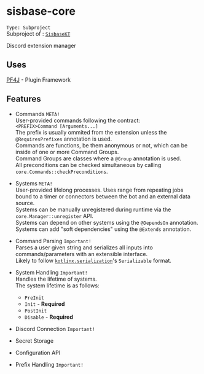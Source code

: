 # sisbase-core
`Type: Subproject`  
Subproject of : [`SisbaseKT`](../sisbasekt.md)

Discord extension manager

## Uses
[PF4J](https://github.com/pf4j/pf4j) - Plugin Framework   

## Features

- Commands `META!`  
  User-provided commands following the contract:  
  `<PREFIX>Command [Arguments...]`  
  The prefix is usually ommited from the extension unless the `@RequiresPrefixes` annotation is used.  
  Commands are functions, be them anonymous or not, which can be inside of one or more Command Groups.  
  Command Groups are classes where a `@Group` annotation is used.  
  All preconditions can be checked simultaneous by calling `core.Commands::checkPreconditions`.  
  
- Systems `META!`  
  User-provided lifelong processes. Uses range from repeating jobs bound to a timer or connectors between the bot and an external data source.  
  Systems can be manually unregistered during runtime via the `core.Manager::unregister` API.  
  Systems can depend on other systems using the `@DependsOn` annotation.  
  Systems can add "soft dependencies" using the `@Extends` annotation.  
  
- Command Parsing `Important!`  
  Parses a user given string and serializes all inputs into commands/parameters with an extensible interface.  
  Likely to follow [`kotlinx.serialization`](https://github.com/Kotlin/kotlinx.serialization)'s `Serializable` format.  

- System Handling `Important!`  
  Handles the lifetime of systems.  
  The system lifetime is as follows:  
  - `PreInit`
  - `Init` - **Required** 
  - `PostInit`
  - `Disable` - **Required**  

- Discord Connection `Important!`
- Secret Storage
- Configuration API
- Prefix Handling `Important!`
